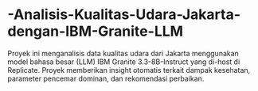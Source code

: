 # -Analisis-Kualitas-Udara-Jakarta-dengan-IBM-Granite-LLM
Proyek ini menganalisis data kualitas udara dari Jakarta menggunakan model bahasa besar (LLM) IBM Granite 3.3-8B-Instruct yang di-host di Replicate. Proyek memberikan insight otomatis terkait dampak kesehatan, parameter pencemar dominan, dan rekomendasi perbaikan.
